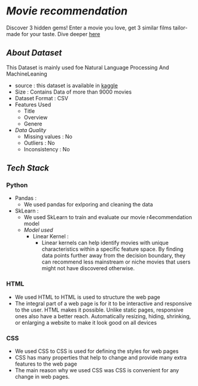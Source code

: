 # _Movie recommendation_ 

Discover 3 hidden gems! Enter a movie you love, get 3 similar films tailor-made for your taste. Dive deeper [here](https://jaisuryaprabu.github.io/recommendation-system/)

## _About Dataset_
This Dataset is mainly used foe Natural Language Processing And MachineLeaning
 + source : this dataset is available in [kaggle](https://www.kaggle.com/datasets/240bbdc8f00ac47a8b212c9815991ba2d1d9a382c8bc6a103b906f43e7aba303/data)
  + Size  : Contains Data of more than 9000 movies
  + Dataset Format : CSV
  + Features Used
      + Title
      + Overview
      + Genere
  + _Data Quality_
      + Missing values : No
      + Outliers : No
      + Inconsistency : No
## _Tech Stack_
  ### Python
  + Pandas :
      + We used pandas for exlporing and cleaning the data
  + SkLearn :
      + We used SkLearn to train and evaluate our movie r4ecommendation model
      +  _Model used_
          + Linear Kernel :
              + Linear kernels can help identify movies with unique characteristics within a specific feature space. By finding data points further away from the decision boundary, they can recommend less mainstream or niche movies that users might not have discovered otherwise.
  ### HTML 
  + We used HTML to HTML is used to structure the web page
  + The integral part of a web page is for it to be interactive and responsive to the user. HTML makes it possible. Unlike static pages, responsive ones also have a better reach. Automatically resizing, hiding, shrinking, or enlarging a website to make it look good on all devices 
      
  ### CSS 
  + We used CSS to CSS is used for defining the styles for web pages
  + CSS has many properties that help to change and provide many extra features to the web page
  + The main reason why we used CSS was CSS is convenient for any change in web pages.
    
